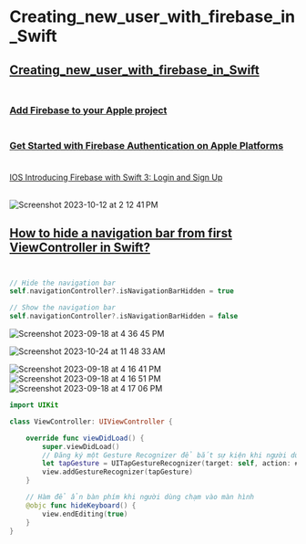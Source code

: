 # Creating_new_user_with_firebase_in_Swift
## [Creating_new_user_with_firebase_in_Swift](https://stackoverflow.com/questions/36579138/creating-new-user-with-firebase-in-swift) <br><br>
### [Add Firebase to your Apple project](https://firebase.google.com/docs/ios/setup) <br><br>
### [Get Started with Firebase Authentication on Apple Platforms](https://firebase.google.com/docs/auth/ios/start) <br><br>



[IOS Introducing Firebase with Swift 3: Login and Sign Up](https://www.appcoda.com/firebase-login-signup/) <br><br>

![Screenshot 2023-10-12 at 2 12 41 PM](https://github.com/Experimenters1/Creating_new_user_with_firebase_in_Swift/assets/64000769/f79650a2-6f1d-4ed4-8c44-0cb804852e88)


## [How to hide a navigation bar from first ViewController in Swift?](https://stackoverflow.com/questions/29209453/how-to-hide-a-navigation-bar-from-first-viewcontroller-in-swift) <br><br>

```swift
// Hide the navigation bar
self.navigationController?.isNavigationBarHidden = true


```

```swift
// Show the navigation bar
self.navigationController?.isNavigationBarHidden = false

```




![Screenshot 2023-09-18 at 4 36 45 PM](https://github.com/Experimenters1/Creating_new_user_with_firebase_in_Swift/assets/64000769/a7d2556f-c4b7-4b7e-b02a-323e3a563724)

![Screenshot 2023-10-24 at 11 48 33 AM](https://github.com/Experimenters1/Creating_new_user_with_firebase_in_Swift/assets/64000769/10e757ba-6cf6-4474-87f0-362b168df315)

![Screenshot 2023-09-18 at 4 16 41 PM](https://github.com/Experimenters1/Creating_new_user_with_firebase_in_Swift/assets/64000769/189a967a-90f8-4f1c-af71-d6945132c1b8)
![Screenshot 2023-09-18 at 4 16 51 PM](https://github.com/Experimenters1/Creating_new_user_with_firebase_in_Swift/assets/64000769/3aa893e5-b154-47de-a3ba-8c64205132bb)
![Screenshot 2023-09-18 at 4 17 06 PM](https://github.com/Experimenters1/Creating_new_user_with_firebase_in_Swift/assets/64000769/ca59bdac-c258-4f95-b5b7-c95fd7318c65)

```swift
import UIKit

class ViewController: UIViewController {

    override func viewDidLoad() {
        super.viewDidLoad()
        // Đăng ký một Gesture Recognizer để bắt sự kiện khi người dùng chạm vào màn hình
        let tapGesture = UITapGestureRecognizer(target: self, action: #selector(hideKeyboard))
        view.addGestureRecognizer(tapGesture)
    }

    // Hàm để ẩn bàn phím khi người dùng chạm vào màn hình
    @objc func hideKeyboard() {
        view.endEditing(true)
    }
}


```
